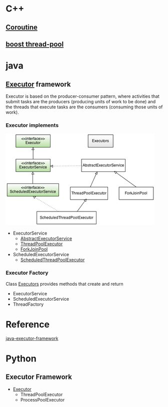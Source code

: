 # C++

## [Coroutine](https://en.cppreference.com/w/cpp/language/coroutines)

## [boost thread-pool](https://www.boost.org/doc/libs/1_78_0/doc/html/boost_asio/reference/thread_pool.html)

# java

## [Executor](https://docs.oracle.com/en/java/javase/11/docs/api/java.base/java/util/concurrent/Executor.html) framework

Executor is based on the producer-consumer pattern, where activities that submit tasks are the producers 
(producing units of work to be done) and the threads that execute tasks are the consumers 
(consuming those units of work).

### Executor implements

![executor](./executor.png)

* ExecutorService
  * [AbstractExecutorService](https://docs.oracle.com/en/java/javase/11/docs/api/java.base/java/util/concurrent/AbstractExecutorService.html)
  * [ThreadPoolExecutor](https://docs.oracle.com/en/java/javase/11/docs/api/java.base/java/util/concurrent/ThreadPoolExecutor.html)
  * [ForkJoinPool](https://docs.oracle.com/en/java/javase/11/docs/api/java.base/java/util/concurrent/ForkJoinPool.html)
* ScheduledExecutorService
  * [ScheduledThreadPoolExecutor](https://docs.oracle.com/en/java/javase/11/docs/api/java.base/java/util/concurrent/ScheduledThreadPoolExecutor.html) 

### Executor Factory
Class [Executors](https://docs.oracle.com/en/java/javase/11/docs/api/java.base/java/util/concurrent/Executors.html) 
provides methods that create and return
* ExecutorService
* ScheduledExecutorService
* ThreadFactory


# Reference
[java-executor-framework](https://myshadesofgray.wordpress.com/2014/04/13/java-executor-framework/)


# Python

## Executor Framework

* [Executor](https://docs.python.org/3.11/library/concurrent.futures.html#concurrent.futures.Executor)
  * ThreadPoolExecutor
  * ProcessPoolExecutor


